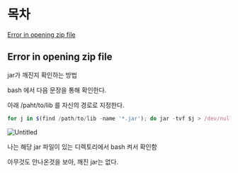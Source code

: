 # 목차

[Error in opening zip file](#Error-in-opening-zip-file)

## Error in opening zip file

jar가 깨진지 확인하는 방법

bash 에서 다음 문장을 통해 확인한다.

아래 /paht/to/lib 를 자신의 경로로 지정한다.

```jsx
for j in $(find /path/to/lib -name '*.jar'); do jar -tvf $j > /dev/null 2>&1; [ "$?" -ne 0 ] && echo "$j jar is broken"; done
```

![Untitled](https://s3-us-west-2.amazonaws.com/secure.notion-static.com/7f9226c6-9884-4958-ba9d-74fadc7472fe/Untitled.png)

나는 해당 jar 파일이 있는 디렉토리에서 bash 켜서 확인함

아무것도 안나온것을 보아, 깨진 jar는 없다.
